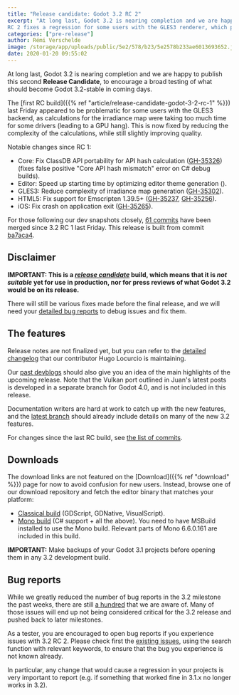 ```yaml
---
title: "Release candidate: Godot 3.2 RC 2"
excerpt: "At long last, Godot 3.2 is nearing completion and we are happy to publish this second Release Candidate, to encourage a broad testing of what should become Godot 3.2-stable in coming days.
RC 2 fixes a regression for some users with the GLES3 renderer, which preventing opening a project using the default environment due to heavy calculations for the irradience map generation."
categories: ["pre-release"]
author: Rémi Verschelde
image: /storage/app/uploads/public/5e2/578/b23/5e2578b233ae6013693652.jpg
date: 2020-01-20 09:55:02
---
```


At long last, Godot 3.2 is nearing completion and we are happy to publish this second **Release Candidate**, to encourage a broad testing of what should become Godot 3.2-stable in coming days.

The [first RC build]({{% ref "article/release-candidate-godot-3-2-rc-1" %}}) last Friday appeared to be problematic for some users with the GLES3 backend, as calculations for the irradiance map were taking too much time for some drivers (leading to a GPU hang). This is now fixed by reducing the complexity of the calculations, while still slightly improving quality.

Notable changes since RC 1:

- Core: Fix ClassDB API portability for API hash calculation ([GH-35326](https://github.com/godotengine/godot/pull/35326)) (fixes false positive "Core API hash mismatch" error on C# debug builds).
- Editor: Speed up starting time by optimizing editor theme generation ([](https://github.com/godotengine/godot/pull/35325)).
- GLES3: Reduce complexity of irradiance map generation ([GH-35302](https://github.com/godotengine/godot/pull/35302)).
- HTML5: Fix support for Emscripten 1.39.5+ ([GH-35237](https://github.com/godotengine/godot/pull/35237), [GH-35256](https://github.com/godotengine/godot/pull/35256)).
- iOS: Fix crash on application exit ([GH-35265](https://github.com/godotengine/godot/pull/35265)).

For those following our dev snapshots closely, [61 commits](https://github.com/godotengine/godot/compare/ba7aca4199019529dec60555a5ff005f6692d281...adb6734b491091663d9159efe6e5a5fa9ff5202f) have been merged since 3.2 RC 1 last Friday. This release is built from commit [ba7aca4](https://github.com/godotengine/godot/commit/adb6734b491091663d9159efe6e5a5fa9ff5202f).

## Disclaimer

**IMPORTANT: This is a *[release candidate](https://en.wikipedia.org/wiki/Software_release_life_cycle#Release_candidate)* build, which means that it is *not suitable* yet for use in production, nor for press reviews of what Godot 3.2 would be on its release.**

There will still be various fixes made before the final release, and we will need your [detailed bug reports](https://github.com/godotengine/godot/issues) to debug issues and fix them.

## The features

Release notes are not finalized yet, but you can refer to the [detailed changelog](https://gist.github.com/Calinou/49aefe52ce8f67ffa3f743932123d14f) that our contributor Hugo Locurcio is maintaining.

Our [past devblogs](https://godotengine.org/devblog) should also give you an idea of the main highlights of the upcoming release. Note that the Vulkan port outlined in Juan's latest posts is developed in a separate branch for Godot 4.0, and is not included in this release.

Documentation writers are hard at work to catch up with the new features, and the [latest branch](https://docs.godotengine.org/en/latest/) should already include details on many of the new 3.2 features.

For changes since the last RC build, see [the list of commits](https://github.com/godotengine/godot/compare/ba7aca4199019529dec60555a5ff005f6692d281...adb6734b491091663d9159efe6e5a5fa9ff5202f).

## Downloads

The download links are not featured on the [Download]({{% ref "download" %}}) page for now to avoid confusion for new users. Instead, browse one of our download repository and fetch the editor binary that matches your platform:

- [Classical build](https://downloads.tuxfamily.org/godotengine/3.2/rc2/) (GDScript, GDNative, VisualScript).
- [Mono build](https://downloads.tuxfamily.org/godotengine/3.2/rc2/mono) (C# support + all the above). You need to have MSBuild installed to use the Mono build. Relevant parts of Mono 6.6.0.161 are included in this build.

**IMPORTANT:** Make backups of your Godot 3.1 projects before opening them in any 3.2 development build.

## Bug reports

While we greatly reduced the number of bug reports in the 3.2 milestone the past weeks, there are still [a hundred](https://github.com/godotengine/godot/issues?utf8=%E2%9C%93&q=is%3Aopen+is%3Aissue+milestone%3A3.2+label%3Abug+) that we are aware of. Many of those issues will end up not being considered critical for the 3.2 release and pushed back to later milestones.

As a tester, you are encouraged to open bug reports if you experience issues with 3.2 RC 2. Please check first the [existing issues](https://github.com/godotengine/godot/issues), using the search function with relevant keywords, to ensure that the bug you experience is not known already.

In particular, any change that would cause a regression in your projects is very important to report (e.g. if something that worked fine in 3.1.x no longer works in 3.2).
